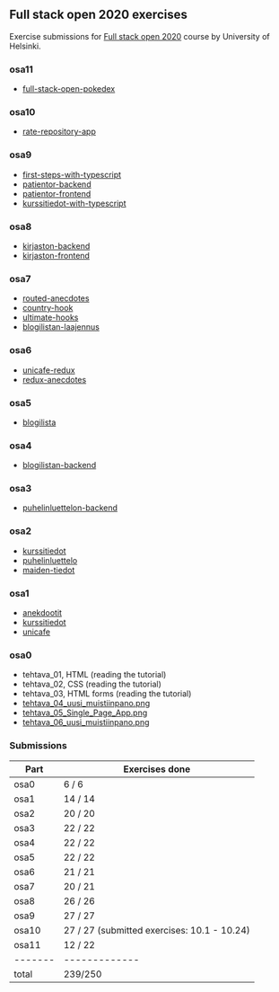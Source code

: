 ## Full stack open 2020 exercises

Exercise submissions for [Full stack open 2020](https://fullstackopen.com/en) course by University of Helsinki.

### osa11

* [full-stack-open-pokedex](https://github.com/emakipa/full-stack-open-pokedex)

### osa10

* [rate-repository-app](https://github.com/emakipa/rate-repository-app)

### osa9

* [first-steps-with-typescript](https://github.com/emakipa/fullstack2020/tree/master/osa9/first-steps-with-typescript)
* [patientor-backend](https://github.com/emakipa/fullstack2020/tree/master/osa9/patientor-backend)
* [patientor-frontend](https://github.com/emakipa/fullstack2020/tree/master/osa9/patientor-frontend)
* [kurssitiedot-with-typescript](https://github.com/emakipa/fullstack2020/tree/master/osa9/kurssitiedot-with-typescript)

### osa8

* [kirjaston-backend](https://github.com/emakipa/fullstack2020/tree/master/osa8/kirjaston-backend)
* [kirjaston-frontend](https://github.com/emakipa/fullstack2020/tree/master/osa8/kirjaston-frontend)

### osa7

* [routed-anecdotes](https://github.com/emakipa/fullstack2020/tree/master/osa7/routed-anecdotes)
* [country-hook](https://github.com/emakipa/fullstack2020/tree/master/osa7/country-hook)
* [ultimate-hooks](https://github.com/emakipa/fullstack2020/tree/master/osa7/ultimate-hooks)
* [blogilistan-laajennus](https://github.com/emakipa/fullstack2020/tree/master/osa7/blogilistan-laajennus)

### osa6

* [unicafe-redux](https://github.com/emakipa/fullstack2020/tree/master/osa6/unicafe-redux)
* [redux-anecdotes](https://github.com/emakipa/fullstack2020/tree/master/osa6/redux-anecdotes)

### osa5

* [blogilista](https://github.com/emakipa/fullstack2020/tree/master/osa5/blogilista)

### osa4

* [blogilistan-backend](https://github.com/emakipa/fullstack2020-osa4)

### osa3

* [puhelinluettelon-backend](https://github.com/emakipa/fullstack2020-osa3)

### osa2

* [kurssitiedot](https://github.com/emakipa/fullstack2020/tree/master/osa2/kurssitiedot)
* [puhelinluettelo](https://github.com/emakipa/fullstack2020/tree/master/osa2/puhelinluettelo)
* [maiden-tiedot](https://github.com/emakipa/fullstack2020/tree/master/osa2/maiden-tiedot)

### osa1

* [anekdootit](https://github.com/emakipa/fullstack2020/tree/master/osa1/anekdootit)
* [kurssitiedot](https://github.com/emakipa/fullstack2020/tree/master/osa1/kurssitiedot)
* [unicafe](https://github.com/emakipa/fullstack2020/tree/master/osa1/unicafe)


### osa0

* tehtava_01, HTML (reading the tutorial)
* tehtava_02, CSS (reading the tutorial)
* tehtava_03, HTML forms (reading the tutorial)
* [tehtava_04_uusi_muistiinpano.png](https://github.com/emakipa/fullstack2020/blob/master/osa0/tehtava_04_uusi_muistiinpano.png)
* [tehtava_05_Single_Page_App.png](https://github.com/emakipa/fullstack2020/blob/master/osa0/tehtava_05_Single_Page_App.png)
* [tehtava_06_uusi_muistiinpano.png](https://github.com/emakipa/fullstack2020/blob/master/osa0/tehtava_06_uusi_muistiinpano.png)

### Submissions

Part | Exercises done
------- | -------------
osa0 |  6 / 6
osa1 | 14 / 14
osa2 | 20 / 20
osa3 | 22 / 22
osa4 | 22 / 22
osa5 | 22 / 22
osa6 | 21 / 21
osa7 | 20 / 21
osa8 | 26 / 26
osa9 | 27 / 27
osa10 |27 / 27 (submitted exercises: 10.1 - 10.24)
osa11 |12 / 22
------- | -------------
total | 239/250



